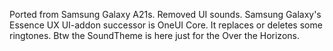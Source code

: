 Ported from Samsung Galaxy A21s.
Removed UI sounds. Samsung Galaxy's Essence UX UI-addon successor is OneUI Core. It replaces or deletes some ringtones. Btw the SoundTheme is here just for the Over the Horizons. 

